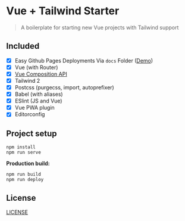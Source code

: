 # Vue + Tailwind Starter

> A boilerplate for starting new Vue projects with Tailwind support

## Included

- [x] Easy Github Pages Deployments Via `docs` Folder ([Demo](https://james2doyle.github.io/vue-tailwind-starter/))
- [x] Vue (with Router)
- [x] [Vue Composition API](https://github.com/vuejs/composition-api)
- [x] Tailwind 2
- [x] Postcss (purgecss, import, autoprefixer)
- [x] Babel (with aliases)
- [x] ESlint (JS and Vue)
- [x] Vue PWA plugin
- [x] Editorconfig

## Project setup

```
npm install
npm run serve
```

**Production build:**

```
npm run build
npm run deploy
```

## License

[LICENSE](LICENSE)
